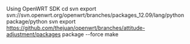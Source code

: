 
Using OpenWRT SDK
cd <SDK Root>
svn export svn://svn.openwrt.org/openwrt/branches/packages_12.09/lang/python package/python
svn export https://github.com/thejuan/openwrt/branches/attitude-adjustment/packages package --force
make


